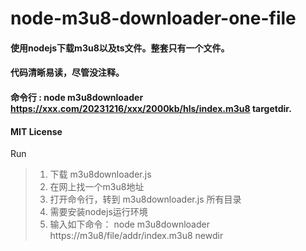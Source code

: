 ﻿# node-m3u8-downloader-one-file
#### 使用nodejs下载m3u8以及ts文件。整套只有一个文件。
#### 代码清晰易读，尽管没注释。
#### 命令行 : node  m3u8downloader  https://xxx.com/20231216/xxx/2000kb/hls/index.m3u8  targetdir.

#### MIT License


Run
> 1. 下载 m3u8downloader.js 
> 2. 在网上找一个m3u8地址
> 3. 打开命令行，转到 m3u8downloader.js 所有目录
> 4. 需要安装nodejs运行环境
> 5. 输入如下命令： node m3u8downloader https://m3u8/file/addr/index.m3u8  newdir
